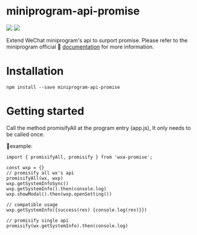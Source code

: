 # miniprogram-api-promise

[![](https://img.shields.io/npm/v/miniprogram-api-promise.svg?style=flat)](https://www.npmjs.com/package/miniprogram-api-promise)
[![](https://img.shields.io/github/license/wechat-miniprogram/api-typings.svg)](https://github.com/wechat-miniprogram/miniprogram-api-promise)

Extend WeChat miniprogram's api to surport promise. Please refer to the miniprogram official 🔗 [documentation](https://developers.weixin.qq.com/miniprogram/dev/api/) for more information.

# Installation

```
npm install --save miniprogram-api-promise
```

# Getting started
Call the method promisifyAll at the program entry (app.js), It only needs to be called once.

💨example:
```
import { promisifyAll, promisify } from 'wxa-promise';

const wxp = {}
// promisify all wx's api
promisifyAll(wx, wxp)
wxp.getSystemInfoSync()
wxp.getSystemInfo().then(console.log)
wxp.showModal().then(wxp.openSetting())

// compatible usage
wxp.getSystemInfo({success(res) {console.log(res)}})

// promisify single api
promisify(wx.getSystemInfo).then(console.log)
```
